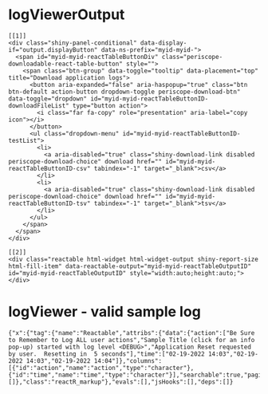 # logViewerOutput

    [[1]]
    <div class="shiny-panel-conditional" data-display-if="output.displayButton" data-ns-prefix="myid-myid-">
      <span id="myid-myid-reactTableButtonDiv" class="periscope-downloadable-react-table-button" style="">
        <span class="btn-group" data-toggle="tooltip" data-placement="top" title="Download application logs">
          <button aria-expanded="false" aria-haspopup="true" class="btn btn-default action-button dropdown-toggle periscope-download-btn" data-toggle="dropdown" id="myid-myid-reactTableButtonID-downloadFileList" type="button action">
            <i class="far fa-copy" role="presentation" aria-label="copy icon"></i>
          </button>
          <ul class="dropdown-menu" id="myid-myid-reactTableButtonID-testList">
            <li>
              <a aria-disabled="true" class="shiny-download-link disabled periscope-download-choice" download href="" id="myid-myid-reactTableButtonID-csv" tabindex="-1" target="_blank">csv</a>
            </li>
            <li>
              <a aria-disabled="true" class="shiny-download-link disabled periscope-download-choice" download href="" id="myid-myid-reactTableButtonID-tsv" tabindex="-1" target="_blank">tsv</a>
            </li>
          </ul>
        </span>
      </span>
    </div>
    
    [[2]]
    <div class="reactable html-widget html-widget-output shiny-report-size html-fill-item" data-reactable-output="myid-myid-reactTableOutputID" id="myid-myid-reactTableOutputID" style="width:auto;height:auto;"></div>
    

# logViewer - valid sample log

    {"x":{"tag":{"name":"Reactable","attribs":{"data":{"action":["Be Sure to Remember to Log ALL user actions","Sample Title (click for an info pop-up) started with log level <DEBUG>","Application Reset requested by user.  Resetting in  5 seconds"],"time":["02-19-2022 14:03","02-19-2022 14:03","02-19-2022 14:04"]},"columns":[{"id":"action","name":"action","type":"character"},{"id":"time","name":"time","type":"character"}],"searchable":true,"pagination":false,"highlight":true,"striped":true,"height":"600px","dataKey":"b624cab69fef11e8d7efb72689e14787","static":false},"children":[]},"class":"reactR_markup"},"evals":[],"jsHooks":[],"deps":[]} 

